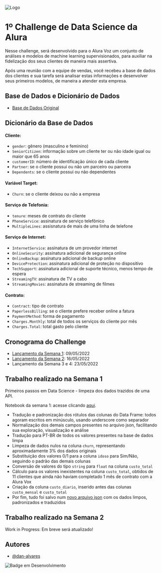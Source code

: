![Logo](https://www.alura.com.br/assets/img/challenges/bi/challenges-logo-2.svg)


# 1º Challenge de Data Science da Alura

Nesse challenge, será desenvolvido para o Alura Voz um conjunto de análises e modelos de machine learning supervisionados, para auxiliar na fidelização dos seus clientes de maneira mais assertiva.

Após uma reunião com a equipe de vendas, você recebeu a base de dados dos clientes e sua tarefa será analisar estas informações e desenvolver seus primeiros modelos, de maneira a atender esta empresa.


## Base de Dados e Dicionário de Dados

 - [Base de Dados Original](https://github.com/dan-alvares/Desafio-Data-Science-Alura/blob/main/Telco-Customer-Churn.json)

## Dicionário da Base de Dados

#### Cliente:
* `gender`: gênero (masculino e feminino) 
* `SeniorCitizen`: informação sobre um cliente ter ou não idade igual ou maior que 65 anos 
* `customerID`: número de identificação único de cada cliente
* `Partner`:  se o cliente possui ou não um parceiro ou parceira
* `Dependents`: se o cliente possui ou não dependentes

#### Variável Target:
* `Churn`: se o cliente deixou ou não a empresa 

#### Serviço de Telefonia:
* `tenure`:  meses de contrato do cliente
* `PhoneService`: assinatura de serviço telefônico 
* `MultipleLines`: assisnatura de mais de uma linha de telefone 

#### Serviço de Internet:
* `InternetService`: assinatura de um provedor internet 
* `OnlineSecurity`: assinatura adicional de segurança online 
* `OnlineBackup`: assinatura adicional de backup online 
* `DeviceProtection`: assinatura adicional de proteção no dispositivo 
* `TechSupport`: assinatura adicional de suporte técnico, menos tempo de espera
* `StreamingTV`: assinatura de TV a cabo 
* `StreamingMovies`: assinatura de streaming de filmes 

#### Contrato:
* `Contract`: tipo de contrato
* `PaperlessBilling`: se o cliente prefere receber online a fatura
* `PaymentMethod`: forma de pagamento
* `Charges.Monthly`: total de todos os serviços do cliente por mês
* `Charges.Total`: total gasto pelo cliente
 
## Cronograma do Challenge

 - [Lançamento da Semana 1](https://www.alura.com.br/challenges/data-science/semana-01-primeiros-passos-data-science): 09/05/2022
 - [Lançamento da Semana 2](https://www.alura.com.br/challenges/data-science/semana-02-explorando-os-dados): 16/05/2022
 - Lançamento da Semana 3 e 4: 23/05/2022

## Trabalho realizado na Semana 1
Primeiros passos em Data Science - limpeza dos dados trazidos de uma API.

Notebook da semana 1: acesse clicando [aqui](https://github.com/dan-alvares/Desafio-Data-Science-Alura/blob/main/Desafio_Semana_1.ipynb).
 - Tradução e padronização dos rótulos das colunas do Data Frame: todos agoram escritos em minúsculo, usando underscore como separador
 - Normalização dos demais campos presentes no arquivo json, facilitando sua exploração, visualização e análise
 - Tradução para PT-BR de todos os valores presentes na base de dados limpa
 - Limpeza de dados nulos na coluna `churn`, representando aproximadamente 3% dos dados originais
 - Substituição dos valores 0/1 para a coluna `idoso` para Sim/Não, seguindo o padrão das demais colunas
 - Conversão de valores do tipo `string` para `float` na coluna `custo_total`
 - Cálculo para os valores inexistentes na coluna `custo_total`, obtidos de 11 clientes que ainda não haviam completado 1 mês de contrato com a Alura Vox
 - Criação da coluna `custo_diario`, inserido antes das colunas `custo_mensal` e `custo_total`
 - Por fim, tudo foi salvo num [novo arquivo json](https://github.com/dan-alvares/Desafio-Data-Science-Alura/blob/main/dados_churn_clean.json) com os dados limpos, padronizados e traduzidos
 
## Trabalho realizado na Semana 2

Work in Progress:
Em breve será atualizado!
 
## Autores

- [@dan-alvares](https://www.github.com/dan-alvares)

![Badge em Desenvolvimento](http://img.shields.io/static/v1?label=STATUS&message=EM%20DESENVOLVIMENTO&color=GREEN&style=for-the-badge)